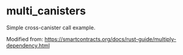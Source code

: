 # multi_canisters
Simple cross-canister call example.

Modified from: https://smartcontracts.org/docs/rust-guide/multiply-dependency.html

